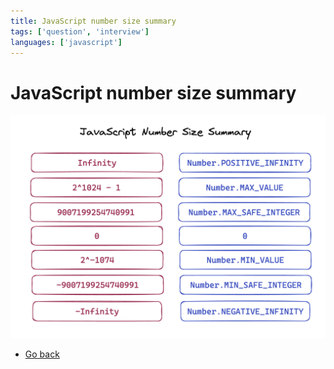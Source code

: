 ```yaml
---
title: JavaScript number size summary
tags: ['question', 'interview']
languages: ['javascript']
---
```

# JavaScript number size summary

![JavaScript number size summary](./javascript-number-size-summary.png)

* [Go back](../readme.md)